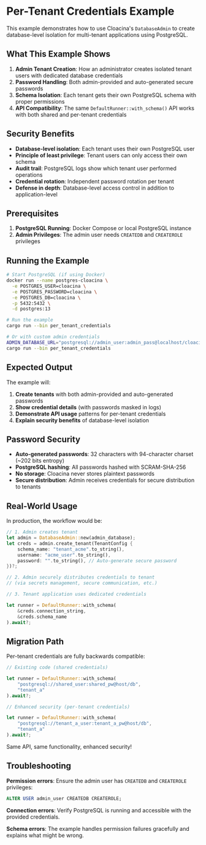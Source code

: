# Per-Tenant Credentials Example

This example demonstrates how to use Cloacina's `DatabaseAdmin` to create database-level isolation for multi-tenant applications using PostgreSQL.

## What This Example Shows

1. **Admin Tenant Creation**: How an administrator creates isolated tenant users with dedicated database credentials
2. **Password Handling**: Both admin-provided and auto-generated secure passwords
3. **Schema Isolation**: Each tenant gets their own PostgreSQL schema with proper permissions
4. **API Compatibility**: The same `DefaultRunner::with_schema()` API works with both shared and per-tenant credentials

## Security Benefits

- **Database-level isolation**: Each tenant uses their own PostgreSQL user
- **Principle of least privilege**: Tenant users can only access their own schema
- **Audit trail**: PostgreSQL logs show which tenant user performed operations
- **Credential rotation**: Independent password rotation per tenant
- **Defense in depth**: Database-level access control in addition to application-level

## Prerequisites

1. **PostgreSQL Running**: Docker Compose or local PostgreSQL instance
2. **Admin Privileges**: The admin user needs `CREATEDB` and `CREATEROLE` privileges

## Running the Example

```bash
# Start PostgreSQL (if using Docker)
docker run --name postgres-cloacina \
  -e POSTGRES_USER=cloacina \
  -e POSTGRES_PASSWORD=cloacina \
  -e POSTGRES_DB=cloacina \
  -p 5432:5432 \
  -d postgres:13

# Run the example
cargo run --bin per_tenant_credentials

# Or with custom admin credentials
ADMIN_DATABASE_URL="postgresql://admin_user:admin_pass@localhost/cloacina" \
cargo run --bin per_tenant_credentials
```

## Expected Output

The example will:

1. **Create tenants** with both admin-provided and auto-generated passwords
2. **Show credential details** (with passwords masked in logs)
3. **Demonstrate API usage** patterns for per-tenant credentials
4. **Explain security benefits** of database-level isolation

## Password Security

- **Auto-generated passwords**: 32 characters with 94-character charset (~202 bits entropy)
- **PostgreSQL hashing**: All passwords hashed with SCRAM-SHA-256
- **No storage**: Cloacina never stores plaintext passwords
- **Secure distribution**: Admin receives credentials for secure distribution to tenants

## Real-World Usage

In production, the workflow would be:

```rust
// 1. Admin creates tenant
let admin = DatabaseAdmin::new(admin_database);
let creds = admin.create_tenant(TenantConfig {
    schema_name: "tenant_acme".to_string(),
    username: "acme_user".to_string(),
    password: "".to_string(), // Auto-generate secure password
})?;

// 2. Admin securely distributes credentials to tenant
// (via secrets management, secure communication, etc.)

// 3. Tenant application uses dedicated credentials

let runner = DefaultRunner::with_schema(
    &creds.connection_string,
    &creds.schema_name
).await?;
```

## Migration Path

Per-tenant credentials are fully backwards compatible:

```rust
// Existing code (shared credentials)

let runner = DefaultRunner::with_schema(
    "postgresql://shared_user:shared_pw@host/db",
    "tenant_a"
).await?;

// Enhanced security (per-tenant credentials)

let runner = DefaultRunner::with_schema(
    "postgresql://tenant_a_user:tenant_a_pw@host/db",
    "tenant_a"
).await?;
```

Same API, same functionality, enhanced security!

## Troubleshooting

**Permission errors**: Ensure the admin user has `CREATEDB` and `CREATEROLE` privileges:
```sql
ALTER USER admin_user CREATEDB CREATEROLE;
```

**Connection errors**: Verify PostgreSQL is running and accessible with the provided credentials.

**Schema errors**: The example handles permission failures gracefully and explains what might be wrong.
